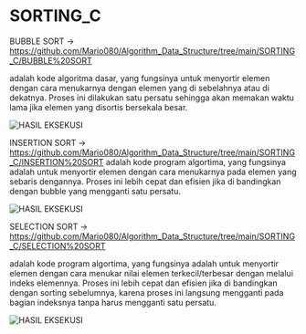 # SORTING_C
BUBBLE SORT -> https://github.com/Mario080/Algorithm_Data_Structure/tree/main/SORTING_C/BUBBLE%20SORT

adalah kode algoritma dasar, yang fungsinya untuk menyortir elemen dengan cara menukarnya dengan elemen yang di sebelahnya atau di dekatnya. Proses ini dilakukan satu persatu sehingga akan memakan waktu lama jika elemen yang disortis bersekala besar.

![HASIL EKSEKUSI](https://user-images.githubusercontent.com/99154666/155182732-98e19deb-ca48-45cc-b632-33997523a4f3.jpg)

INSERTION SORT -> https://github.com/Mario080/Algorithm_Data_Structure/tree/main/SORTING_C/INSERTION%20SORT
adalah kode program algortima, yang fungsinya adalah untuk menyortir elemen dengan cara menukarnya pada elemen yang sebaris dengannya. Proses ini lebih cepat dan efisien jika di bandingkan dengan bubble yang mengganti satu persatu.

![HASIL EKSEKUSI](https://user-images.githubusercontent.com/99154666/155183221-f2f27d9d-2151-47f9-a78b-2dcf09d8f704.jpg)

SELECTION SORT -> https://github.com/Mario080/Algorithm_Data_Structure/tree/main/SORTING_C/SELECTION%20SORT

adalah kode program algortima, yang fungsinya adalah untuk menyortir elemen dengan cara menukar nilai elemen terkecil/terbesar dengan melalui indeks elemennya. Proses ini lebih cepat dan efisien jika di bandingkan dengan sorting sebelumnya, karena proses ini langsung mengganti pada bagian indeksnya tanpa harus mengganti satu persatu.

![HASIL EKSEKUSI](https://user-images.githubusercontent.com/99154666/155184410-df9b1dbc-f224-47d7-b50a-e1294b048dbd.jpg)
